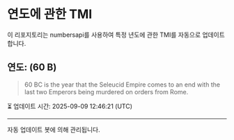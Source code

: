 
# 연도에 관한 TMI

이 리포지토리는 numbersapi를 사용하여 특정 년도에 관한 TMI를 자동으로 업데이트합니다.

## 연도: (60 B)
> 60 BC is the year that the Seleucid Empire comes to an end with the last two Emperors being murdered on orders from Rome.

⏳ 업데이트 시간: 2025-09-09 12:46:21 (UTC)

---
자동 업데이트 봇에 의해 관리됩니다.
